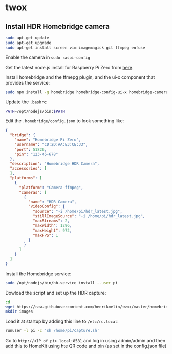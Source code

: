 # twox


## Install HDR Homebridge camera



```bash
sudo apt-get update
sudo apt-get upgrade
sudo apt-get install screen vim imagemagick git ffmpeg enfuse

```

Enable the camera in `sudo raspi-config`

Get the latest node.js install for Raspberry Pi Zero from [here](https://github.com/sdesalas/node-pi-zero).

Install homebridge and the ffmepg plugin, and the ui-x component that provides the service:
```bash
sudo npm install -g homebridge homebridge-config-ui-x homebridge-camera-ffmpeg
```
Update the `.bashrc`:
```bash
PATH=/opt/nodejs/bin:$PATH
```
Edit the `.homebridge/config.json` to look something like:

```json
{
  "bridge": {
    "name": "Homebridge Pi Zero",
    "username": "CD:2D:AA:E3:CE:33",
    "port": 51826,
    "pin": "123-45-678"
  },
  "description": "Homebridge HDR Camera",
  "accessories": [
  ],
  "platforms": [
    {
      "platform": "Camera-ffmpeg",
      "cameras": [
        {
          "name": "HDR Camera",
          "videoConfig": {
            "source": "-i /home/pi/hdr_latest.jpg",
            "stillImageSource": "-i /home/pi/hdr_latest.jpg",
            "maxStreams": 2,
            "maxWidth": 1296,
            "maxHeight": 972,
            "maxFPS": 1
          }
        }
      ]
    }
  ]
}    

```
Install the Homebridge service:

```bash
sudo /opt/nodejs/bin/hb-service install --user pi
```

Dowload the script and set up the HDR capture:
```bash
cd
wget https://raw.githubusercontent.com/henrikmelin/twox/master/homebridge-hdr-camera/capture.sh
mkdir images
```
Load it at startup by adding this line to `/etc/rc.local`:
```bash
runuser -l pi -c 'sh /home/pi/capture.sh'
```
Go to `http://<IP of pi>.local:8581` and log in using admin/admin and then add this to HomeKit using hte QR code and pin (as set in the config.json file)


